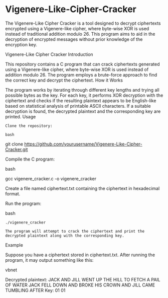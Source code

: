 # Vigenere-Like-Cipher-Cracker
The Vigenere-Like Cipher Cracker is a tool designed to decrypt ciphertexts encrypted using a Vigenere-like cipher, where byte-wise XOR is used instead of traditional addition modulo 26. This program aims to aid in the decryption of encrypted messages without prior knowledge of the encryption key.

Vigenere-Like Cipher Cracker
Introduction

This repository contains a C program that can crack ciphertexts generated using a Vigenere-like cipher, where byte-wise XOR is used instead of addition modulo 26. The program employs a brute-force approach to find the correct key and decrypt the ciphertext.
How it Works

The program works by iterating through different key lengths and trying all possible bytes as the key. For each key, it performs XOR decryption with the ciphertext and checks if the resulting plaintext appears to be English-like based on statistical analysis of printable ASCII characters. If a suitable decryption is found, the decrypted plaintext and the corresponding key are printed.
Usage

    Clone the repository:

    bash

git clone https://github.com/yourusername/Vigenere-Like-Cipher-Cracker.git

Compile the C program:

bash

gcc vigenere_cracker.c -o vigenere_cracker

Create a file named ciphertext.txt containing the ciphertext in hexadecimal format.

Run the program:

bash

    ./vigenere_cracker

    The program will attempt to crack the ciphertext and print the decrypted plaintext along with the corresponding key.

Example

Suppose you have a ciphertext stored in ciphertext.txt. After running the program, it may output something like this:

vbnet

Decrypted plaintext: JACK AND JILL WENT UP THE HILL TO FETCH A PAIL OF WATER JACK FELL DOWN AND BROKE HIS CROWN AND JILL CAME TUMBLING AFTER
Key: 01 01

